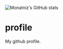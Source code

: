![Monatniz's GitHub stats](https://github-readme-stats.vercel.app/pin/api?username=montanizstills&count_private=true&show_icons=true&theme=tokyonight&repo=machine-learning-demo)
# profile
My github profile.

